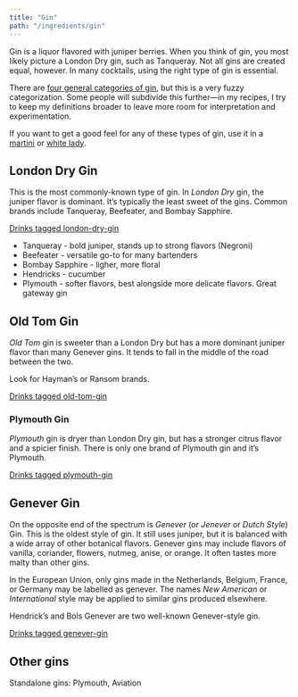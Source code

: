 ```yaml
---
title: "Gin"
path: "/ingredients/gin"
---
```


Gin is a liquor flavored with juniper berries. When you think of gin, you most likely picture a London Dry gin, such as Tanqueray. Not all gins are created equal, however. In many cocktails, using the right type of gin is essential.

There are [four general categories of gin](https://www.bonappetit.com/story/different-types-of-gin), but this is a very fuzzy categorization. Some people will subdivide this further&mdash;in my recipes, I try to keep my definitions broader to leave more room for interpretation and experimentation.

If you want to get a good feel for any of these types of gin, use it in a [martini](/drinks/martini/) or [white lady](/drinks/white-lady).

## London Dry Gin
This is the most commonly-known type of gin. In *London Dry* gin, the juniper flavor is dominant. It’s typically the least sweet of the gins. Common brands include Tanqueray, Beefeater, and Bombay Sapphire.

[Drinks tagged london-dry-gin](/tags/london-dry-gin/)

* Tanqueray - bold juniper, stands up to strong flavors (Negroni)
* Beefeater - versatile go-to for many bartenders
* Bombay Sapphire - ligher, more floral
* Hendricks - cucumber
* Plymouth - softer flavors, best alongside more delicate flavors. Great gateway gin

## Old Tom Gin
*Old Tom* gin is sweeter than a London Dry but has a more dominant juniper flavor than many Genever gins. It tends to fall in the middle of the road between the two.

Look for Hayman’s or Ransom brands.

[Drinks tagged old-tom-gin](/tags/old-tom-gin/)

###  Plymouth Gin
*Plymouth* gin is dryer than London Dry gin, but has a stronger citrus flavor and a spicier finish. There is only one brand of Plymouth gin and it’s Plymouth.

[Drinks tagged plymouth-gin](/tags/plymouth-gin/)

## Genever Gin
On the opposite end of the spectrum is *Genever* (or *Jenever* or *Dutch Style*) Gin. This is the oldest style of gin. It still uses juniper, but it is balanced with a wide array of other botanical flavors. Genever gins may include flavors of vanilla, coriander, flowers, nutmeg, anise, or orange. It often tastes more malty than other gins.

In the European Union, only gins made in the Netherlands, Belgium, France, or Germany may be labelled as genever. The names *New American* or *International* style may be applied to similar gins produced elsewhere.

Hendrick’s and Bols Genever are two well-known Genever-style gin.

[Drinks tagged genever-gin](/tags/genever-gin/)

## Other gins

Standalone gins: Plymouth, Aviation
